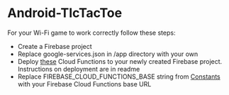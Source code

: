 # Android-TIcTacToe

For your Wi-Fi game to work correctly follow these steps:
* Create a Firebase project 
* Replace google-services.json in /app directory with your own
* Deploy [these](https://github.com/IhorKlimov/Android-TicTacToe-Backend) Cloud Functions to your newly created Firebase project. Instructions on deployment are in readme
* Replace FIREBASE_CLOUD_FUNCTIONS_BASE string from [Constants](https://goo.gl/qfUpjg) with your Firebase Cloud Functions base URL
